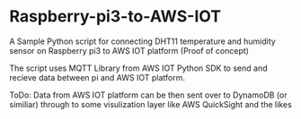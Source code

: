 # Raspberry-pi3-to-AWS-IOT

A Sample Python script for connecting DHT11 temperature and humidity sensor on Raspberry pi3 to AWS IOT platform (Proof of concept)

The script uses MQTT Library from AWS IOT Python SDK to send and recieve data between pi and AWS IOT platform.

ToDo: Data from AWS IOT platform can be then sent over to DynamoDB (or similiar) through to some visulization layer like AWS QuickSight and the likes




